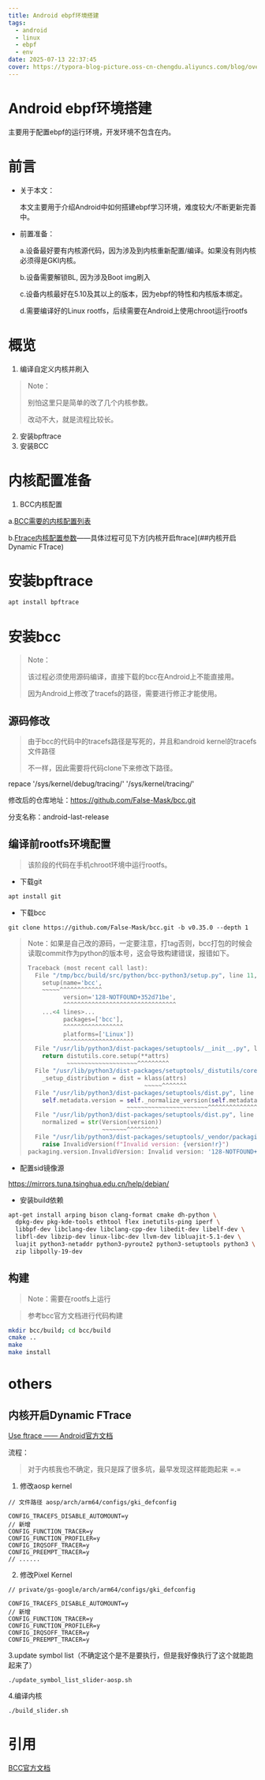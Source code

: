 ```yaml
---
title: Android ebpf环境搭建
tags:
  - android
  - linux
  - ebpf
  - env
date: 2025-07-13 22:37:45
cover: https://typora-blog-picture.oss-cn-chengdu.aliyuncs.com/blog/overview.png
---
```





# Android ebpf环境搭建

主要用于配置ebpf的运行环境，开发环境不包含在内。



# 前言



- 关于本文：

  本文主要用于介绍Android中如何搭建ebpf学习环境，难度较大/不断更新完善中。

- 前置准备：

  a.设备最好要有内核源代码，因为涉及到内核重新配置/编译。如果没有则内核必须得是GKI内核。

  b.设备需要解锁BL, 因为涉及Boot img刷入

  c.设备内核最好在5.10及其以上的版本，因为ebpf的特性和内核版本绑定。

  d.需要编译好的Linux rootfs，后续需要在Android上使用chroot运行rootfs

  



# 概览



1. 编译自定义内核并刷入

> Note：
>
> 别怕这里只是简单的改了几个内核参数。
>
> 改动不大，就是流程比较长。

2. 安装bpftrace
3. 安装BCC







# 内核配置准备



1. BCC内核配置

a.[BCC需要的内核配置列表](https://github.com/False-Mask/bcc/blob/master/INSTALL.md#kernel-configuration)

b.[Ftrace内核配置参数](https://source.android.com/docs/core/tests/debug/ftrace)——具体过程可见下方[内核开启ftrace](##内核开启Dynamic FTrace)





# 安装bpftrace

``` zsh
apt install bpftrace
```





# 安装bcc



> Note：
>
> 该过程必须使用源码编译，直接下载的bcc在Android上不能直接用。
>
> 因为Android上修改了tracefs的路径，需要进行修正才能使用。



## 源码修改



> 由于bcc的代码中的tracefs路径是写死的，并且和android kernel的tracefs文件路径
>
> 不一样，因此需要将代码clone下来修改下路径。

repace '/sys/kernel/debug/tracing/' '/sys/kernel/tracing/'



修改后的仓库地址：https://github.com/False-Mask/bcc.git 

分支名称：android-last-release



## 编译前rootfs环境配置

> 该阶段的代码在手机chroot环境中运行rootfs。

- 下载git

``` bash
apt install git
```

- 下载bcc

``` shell
git clone https://github.com/False-Mask/bcc.git -b v0.35.0 --depth 1
```

> Note：如果是自己改的源码，一定要注意，打tag否则，bcc打包的时候会读取commit作为python的版本号，这会导致构建错误，报错如下。
>
> ``` python
> Traceback (most recent call last):
>   File "/tmp/bcc/build/src/python/bcc-python3/setup.py", line 11, in <module>
>     setup(name='bcc',
>     ~~~~~^^^^^^^^^^^^
>           version='128-NOTFOUND+352d71be',
>           ^^^^^^^^^^^^^^^^^^^^^^^^^^^^^^^^
>     ...<4 lines>...
>           packages=['bcc'],
>           ^^^^^^^^^^^^^^^^^
>           platforms=['Linux'])
>           ^^^^^^^^^^^^^^^^^^^^
>   File "/usr/lib/python3/dist-packages/setuptools/__init__.py", line 117, in setup
>     return distutils.core.setup(**attrs)
>            ~~~~~~~~~~~~~~~~~~~~^^^^^^^^^
>   File "/usr/lib/python3/dist-packages/setuptools/_distutils/core.py", line 148, in setup
>     _setup_distribution = dist = klass(attrs)
>                                  ~~~~~^^^^^^^
>   File "/usr/lib/python3/dist-packages/setuptools/dist.py", line 334, in __init__
>     self.metadata.version = self._normalize_version(self.metadata.version)
>                             ~~~~~~~~~~~~~~~~~~~~~~~^^^^^^^^^^^^^^^^^^^^^^^
>   File "/usr/lib/python3/dist-packages/setuptools/dist.py", line 370, in _normalize_version
>     normalized = str(Version(version))
>                      ~~~~~~~^^^^^^^^^
>   File "/usr/lib/python3/dist-packages/setuptools/_vendor/packaging/version.py", line 202, in __init__
>     raise InvalidVersion(f"Invalid version: {version!r}")
> packaging.version.InvalidVersion: Invalid version: '128-NOTFOUND+352d71be'
> ```
>

- 配置sid镜像源

https://mirrors.tuna.tsinghua.edu.cn/help/debian/

- 安装build依赖

``` bash
apt-get install arping bison clang-format cmake dh-python \
  dpkg-dev pkg-kde-tools ethtool flex inetutils-ping iperf \
  libbpf-dev libclang-dev libclang-cpp-dev libedit-dev libelf-dev \
  libfl-dev libzip-dev linux-libc-dev llvm-dev libluajit-5.1-dev \
  luajit python3-netaddr python3-pyroute2 python3-setuptools python3 \
  zip libpolly-19-dev
```



## 构建



> Note：需要在rootfs上运行

> 参考bcc官方文档进行代码构建

```bash
mkdir bcc/build; cd bcc/build
cmake ..
make
make install
```





# others



## 内核开启Dynamic FTrace



[Use ftrace —— Android官方文档](https://source.android.com/docs/core/tests/debug/ftrace)



流程：

> 对于内核我也不确定，我只是踩了很多坑，最早发现这样能跑起来 =.=

1. 修改aosp kernel

``` 
// 文件路径 aosp/arch/arm64/configs/gki_defconfig

CONFIG_TRACEFS_DISABLE_AUTOMOUNT=y
// 新增
CONFIG_FUNCTION_TRACER=y
CONFIG_FUNCTION_PROFILER=y
CONFIG_IRQSOFF_TRACER=y
CONFIG_PREEMPT_TRACER=y
// ......
```

2. 修改Pixel Kernel

``` 
// private/gs-google/arch/arm64/configs/gki_defconfig

CONFIG_TRACEFS_DISABLE_AUTOMOUNT=y
// 新增
CONFIG_FUNCTION_TRACER=y
CONFIG_FUNCTION_PROFILER=y
CONFIG_IRQSOFF_TRACER=y
CONFIG_PREEMPT_TRACER=y
```

3.update symbol list（不确定这个是不是要执行，但是我好像执行了这个就能跑起来了）

```
./update_symbol_list_slider-aosp.sh
```

4.编译内核

```
./build_slider.sh
```





# 引用



[BCC官方文档](https://github.com/False-Mask/bcc/blob/master/INSTALL.md#debian---source)





